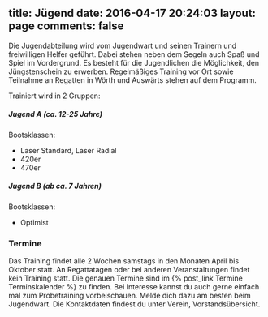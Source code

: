 title: Jügend
date: 2016-04-17 20:24:03
layout: page
comments: false
---

Die Jugendabteilung wird vom Jugendwart und seinen Trainern und freiwilligen Helfer geführt. Dabei stehen neben dem Segeln auch Spaß und Spiel im Vordergrund. Es besteht für die Jugendlichen die Möglichkeit, den Jüngstenschein zu erwerben. Regelmäßiges Training vor Ort sowie Teilnahme an Regatten in Wörth und Auswärts stehen auf dem Programm.

Trainiert wird in 2 Gruppen:

##### **Jugend A (ca. 12-25 Jahre)**

Bootsklassen:
- Laser Standard, Laser Radial
- 420er
- 470er

##### **Jugend B (ab ca. 7 Jahren)**

Bootsklassen:
- Optimist

### **Termine**

Das Training findet alle 2 Wochen samstags in den Monaten April bis Oktober statt. An Regattatagen oder bei anderen Veranstaltungen findet kein Training statt. Die genauen Termine sind im {% post_link Termine Terminskalender %} zu finden. Bei Interesse kannst du auch gerne einfach mal zum Probetraining vorbeischauen. Melde dich dazu am besten beim Jugendwart. Die Kontaktdaten findest du unter Verein, Vorstandsübersicht.
